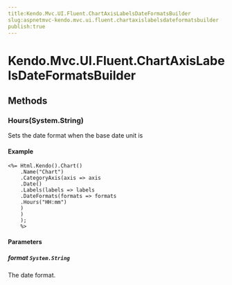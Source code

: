 ```yaml
---
title:Kendo.Mvc.UI.Fluent.ChartAxisLabelsDateFormatsBuilder
slug:aspnetmvc-kendo.mvc.ui.fluent.chartaxislabelsdateformatsbuilder
publish:true
---
```


# Kendo.Mvc.UI.Fluent.ChartAxisLabelsDateFormatsBuilder

## Methods

### Hours(System.String)
Sets the date format when the base date unit is

#### Example
    <%= Html.Kendo().Chart()
        .Name("Chart")
        .CategoryAxis(axis => axis
        .Date()
        .Labels(labels => labels
        .DateFormats(formats => formats
        .Hours("HH:mm")
        )
        )
        );
        %>

#### Parameters

##### format `System.String`
The date format.